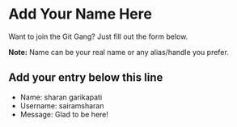 # Add Your Name Here

Want to join the Git Gang? Just fill out the form below.

**Note:** Name can be your real name or any alias/handle you prefer.

## Add your entry below this line

- Name: sharan garikapati
- Username: sairamsharan
- Message: Glad to be here!
